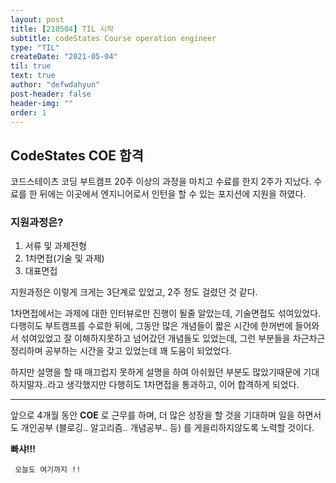 ```yaml
---
layout: post
title: [210504] TIL 시작
subtitle: codeStates Course operation engineer
type: "TIL"
createDate: "2021-05-04"
til: true
text: true
author: "defwdahyun"
post-header: false
header-img: ""
order: 1
---
```


## CodeStates COE 합격

코드스테이츠 코딩 부트캠프 20주 이상의 과정을 마치고 수료를 한지 2주가 지났다.
수료를 한 뒤에는 이곳에서 엔지니어로서 인턴을 할 수 있는 포지션에 지원을 하였다.

### 지원과정은?

1. 서류 및 과제전형
2. 1차면접(기술 및 과제)
3. 대표면접

지원과정은 이렇게 크게는 3단계로 있었고, 2주 정도 걸렸던 것 같다.

1차면접에서는 과제에 대한 인터뷰로만 진행이 될줄 알았는데, 기술면접도 섞여있었다.
다행히도 부트캠프를 수료한 뒤에, 그동안 많은 개념들이 짧은 시간에 한꺼번에 들어와서 섞여있었고 잘 이해하지못하고 넘어갔던 개념들도 있었는데, 그런 부분들을 차근차근
정리하며 공부하는 시간을 갖고 있었는데 꽤 도움이 되었었다.

하지만 설명을 할 때 매끄럽지 못하게 설명을 하여 아쉬웠던 부분도 많았기때문에 기대하지말자..라고 생각했지만 다행히도 1차면접을 통과하고, 이어 합격하게 되었다.

<hr>

앞으로 4개월 동안 **COE** 로 근무를 하며, 더 많은 성장을 할 것을 기대하며 일을 하면서도 개인공부 (블로깅.. 알고리즘.. 개념공부.. 등) 를 게을리하지않도록 노력할 것이다.

**빠샤!!!**

<code> 오늘도 여기까지 !!</code>
